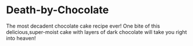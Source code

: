 # Death-by-Chocolate
The most decadent chocolate cake recipe ever! One bite of this delicious,super-moist cake with layers of dark chocolate will take you right into heaven!
